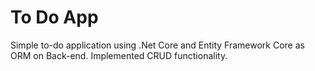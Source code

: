 # To Do App

Simple to-do application using .Net Core and Entity Framework Core as ORM on Back-end.
Implemented CRUD functionality.
